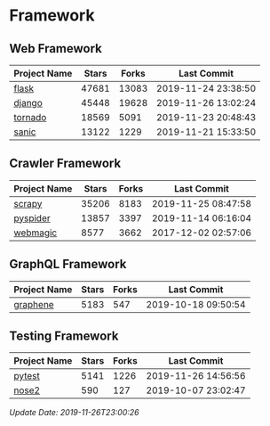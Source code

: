 # Framework

## Web Framework

| Project Name | Stars | Forks | Last Commit |
| ------------ | ----- | ----- | ----------- |
| [flask](https://github.com/pallets/flask) | 47681 | 13083 | 2019-11-24 23:38:50 |
| [django](https://github.com/django/django) | 45448 | 19628 | 2019-11-26 13:02:24 |
| [tornado](https://github.com/tornadoweb/tornado) | 18569 | 5091 | 2019-11-23 20:48:43 |
| [sanic](https://github.com/huge-success/sanic) | 13122 | 1229 | 2019-11-21 15:33:50 |

## Crawler Framework

| Project Name | Stars | Forks | Last Commit |
| ------------ | ----- | ----- | ----------- |
| [scrapy](https://github.com/scrapy/scrapy) | 35206 | 8183 | 2019-11-25 08:47:58 |
| [pyspider](https://github.com/binux/pyspider) | 13857 | 3397 | 2019-11-14 06:16:04 |
| [webmagic](https://github.com/code4craft/webmagic) | 8577 | 3662 | 2017-12-02 02:57:06 |

## GraphQL Framework

| Project Name | Stars | Forks | Last Commit |
| ------------ | ----- | ----- | ----------- |
| [graphene](https://github.com/graphql-python/graphene) | 5183 | 547 | 2019-10-18 09:50:54 |

## Testing Framework

| Project Name | Stars | Forks | Last Commit |
| ------------ | ----- | ----- | ----------- |
| [pytest](https://github.com/pytest-dev/pytest) | 5141 | 1226 | 2019-11-26 14:56:56 |
| [nose2](https://github.com/nose-devs/nose2) | 590 | 127 | 2019-10-07 23:02:47 |

*Update Date: 2019-11-26T23:00:26*